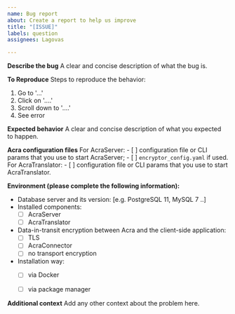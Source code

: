 ```yaml
---
name: Bug report
about: Create a report to help us improve
title: "[ISSUE]"
labels: question
assignees: Lagovas

---
```


**Describe the bug**
A clear and concise description of what the bug is.

**To Reproduce**
Steps to reproduce the behavior:
1. Go to '...'
2. Click on '....'
3. Scroll down to '....'
4. See error

**Expected behavior**
A clear and concise description of what you expected to happen.

**Acra configuration files**
For AcraServer: 
    - [ ] configuration file or CLI params that you use to start AcraServer; 
    - [ ] `encryptor_config.yaml` if used.
For AcraTranslator: 
    - [ ] configuration file or CLI params that you use to start AcraTranslator.

**Environment (please complete the following information):**
- Database server and its version: [e.g. PostgreSQL 11, MySQL 7 ..]
- Installed components:
   - [ ] AcraServer
   - [ ] AcraTranslator
- Data-in-transit encryption between Acra and the client-side application:
   - [ ] TLS
   - [ ] AcraConnector
   - [ ] no transport encryption
- Installation way:
   - [ ] via Docker
   - [ ] via package manager


**Additional context**
Add any other context about the problem here.
